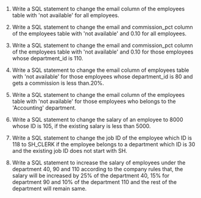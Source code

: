 1. Write a SQL statement to change the email column of the employees table with 'not available' for all employees.


2. Write a SQL statement to change the email and commission_pct column of the employees table with 'not available' and 0.10 for all employees.


3. Write a SQL statement to change the email and commission_pct column of the employees table with 'not available' and 0.10 for those employees whose department_id is 110.


4. Write a SQL statement to change the email column of employees table with 'not available' for those employees whose department_id is 80 and gets a commission is less than.20%.


5. Write a SQL statement to change the email column of the employees table with 'not available' for those employees who belongs to the 'Accounting' department.


6. Write a SQL statement to change the salary of an employee to 8000 whose ID is 105, if the existing salary is less than 5000.


7. Write a SQL statement to change the job ID of the employee which ID is 118 to SH_CLERK if the employee belongs to a department which ID is 30 and the existing job ID does not start with SH.

 
8. Write a SQL statement to increase the salary of employees under the department 40, 90 and 110 according to the company rules that, the salary will be increased by 25% of the department 40, 15% for department 90 and 10% of the department 110 and the rest of the department will remain same.
